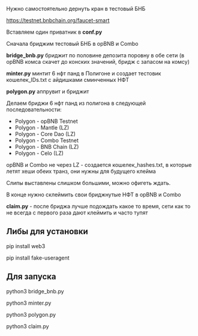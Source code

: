Нужно самостоятельно дернуть кран в тестовый БНБ

https://testnet.bnbchain.org/faucet-smart

Вставляем один приватник в <b>conf.py</b>

Сначала бриджим тестовый БНБ в opBNB и Combo

<b>bridge_bnb.py</b> бриджит по половине депозита поровну в обе сети (в opBNB комса скачет до конских значений, бридж с запасом на комсу)

<b>minter.py</b> минтит 6 нфт панд в Полигоне и создает тестовик кошелек_IDs.txt с айдишками сминченных НФТ

<b>polygon.py</b> аппрувит и бриджит 

Делаем бриджи 6 нфт панд из полигона в следующей последовательности:
<ul>
<li>Polygon - opBNB Testnet </li>
<li>Polygon - Mantle (LZ)</li>
<li>Polygon - Core Dao (LZ)</li>
<li>Polygon - Combo Testnet</li>
<li>Polygon - BNB Chain (LZ)</li>
<li>Polygon - Celo (LZ)</li>
</ul>

opBNB и Combo не через LZ - создается кошелек_hashes.txt, в которые летят хеши обеих транз, они нужны для будущего клейма

Слипы выставлены слишком большими, можно офигеть ждать.

В конце нужно склеймить свои бриджнутые НФТ в opBNB и Combo

<b>claim.py</b> - после бриджа лучше подождать какое то время, сети как то не всегда с первого раза дают клеймить и часто тупят

<h2>Либы для установки</h2>

pip install web3

pip install fake-useragent

<h2>Для запуска</h2>

python3 bridge_bnb.py

python3 minter.py

python3 polygon.py

python3 claim.py
